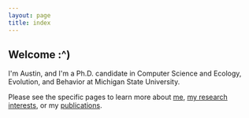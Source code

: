 ```yaml
---
layout: page
title: index
---
```


## Welcome :^)

I'm Austin, and I'm a Ph.D. candidate in Computer Science and Ecology, Evolution, and Behavior at Michigan State University. 

Please see the specific pages to learn more about [me]( {{"/about.html"}}), [my research interests]({{"/research.html"}}), or my [publications]({{"/publications.html"}}).

